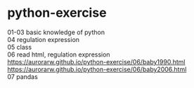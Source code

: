 # python-exercise
01-03 basic knowledge of python  
04 regulation expression  
05 class  
06 read html, regulation expression  
https://aurorarw.github.io/python-exercise/06/baby1990.html  
https://aurorarw.github.io/python-exercise/06/baby2006.html  
07 pandas
